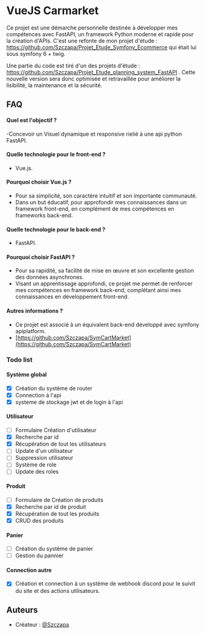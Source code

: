 # VueJS Carmarket

Ce projet est une démarche personnelle destinée à développer mes compétences avec FastAPI, un framework Python moderne
et rapide pour la création d'APIs.
C'est une refonte de mon projet d'étude : https://github.com/Szczapa/Projet_Etude_Symfony_Ecommerce qui était lui sous
symfony 6 + twig.

Une partie du code est tiré d'un des projets d'étude : https://github.com/Szczapa/Projet_Etude_planning_system_FastAPI .
Cette nouvelle version sera donc optimisée et retravaillée pour améliorer la lisibilité, la maintenance et la sécurité.

## FAQ

#### Quel est l'objectif ?

-Concevoir un Visuel dynamique et responsive rielié à une api python FastAPI.

#### Quelle technologie pour le front-end ?

- Vue.js.

#### Pourquoi choisir Vue.js ?

- Pour sa simplicité, son caractère intuitif et son importante communauté.
- Dans un but éducatif, pour approfondir mes connaissances dans un framework front-end, en complément de mes compétences
  en frameworks back-end.


#### Quelle technologie pour le back-end ?

- FastAPI.

#### Pourquoi choisir FastAPI ?

- Pour sa rapidité, sa facilité de mise en œuvre et son excellente gestion des données asynchrones.
- Visant un apprentissage approfondi, ce projet me permet de renforcer mes compétences en framework back-end, complétant
  ainsi mes connaissances en développement front-end.

#### Autres informations ?

- Ce projet est associé à un équivalent back-end développé avec symfony apiplatform.
- [https://github.com/Szczapa/SymCartMarket](https://github.com/Szczapa/SymCartMarket)

### Todo list

#### Système global

- [x] Création du système de router
- [x] Connection à l'api
- [x] systeme de stockage jwt et de login à l'api

#### Utilisateur

- [ ] Formulaire Création d'utilisateur
- [x] Recherche par id
- [x] Récupération de tout les utilisateurs
- [ ] Update d'un utilisateur
- [ ] Suppression utilisateur
- [ ] Système de role
- [ ] Update des roles

#### Produit

- [ ] Formulaire de Création de produits
- [X] Recherche par id de produit
- [X] Récupération de tout les produits
- [X] CRUD des produits

#### Panier

- [ ] Création du système de panier
- [ ] Gestion du pannier

#### Connection autre

- [X] Création et connection à un système de webhook discord pour le suivit du site et des actions utilisateurs.

## Auteurs

- Créateur : [@Szczapa](https://github.com/Szczapa)
